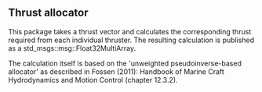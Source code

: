 ## Thrust allocator

This package takes a thrust vector and calculates the corresponding thrust required from each individual thruster. The resulting calculation is published as a std_msgs::msg::Float32MultiArray.

The calculation itself is based on the 'unweighted pseudoinverse-based allocator' as described in Fossen (2011): Handbook of Marine Craft Hydrodynamics and Motion Control (chapter 12.3.2).